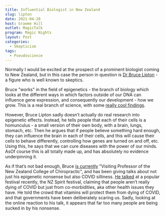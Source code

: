 ```yaml
---
title: Influential Biologist in New Zealand
slug: lipton
date: 2021-04-28
host: Graeme Hill
outlet: MagicTalk
program: Magic Nights
layout: Post
categories:
  - Skepticism
tags:
  - Pseudoscience
---
```


Normally I would be excited at the prospect of a prominent biologist coming to New Zealand, but in this case the person in question is [Dr Bruce Lipton](https://rationalwiki.org/wiki/Bruce_Lipton) - a figure who is well known to skeptics.

Bruce "works" in the field of epigenetics - the branch of biology which looks at the different ways in which factors outside of our DNA can influence gene expression, and consequently our development - how we grow. This is a real branch of science, with some [really cool findings](https://en.wikipedia.org/wiki/Epigenetics_in_insects).

However, Bruce Lipton sadly doesn’t actually do real research into epigenetic effects. Instead, he tells people that each of their cells is a homunculus - a small version of their own body, with a brain, lungs, stomach, etc. Then he argues that if people believe something hard enough, they can influence the brain in each of their cells, and this will cause their cells to behave differently, controlling how genes are turned on and off, etc. Using this, he says that we can cure diseases with the power of our minds. AsOf course this is all totally made up, and has absolutely no evidence underpinning it.

As if that’s not bad enough, Bruce [is currently](http://chiropractic.ac.nz/event/a-world-in-evolution-chaos-covid-and-consciousness/) "Visiting Professor of the New Zealand College of Chiropractic", and has been giving talks about not just his epigenetic nonsense but also COVID silliness. [He talked](https://www.facebook.com/gretchyn.mathie/posts/4528336853847530) at a popular festival recently, the NZ Spirit festival, claiming that people aren’t really dying of COVID but just from co-morbidities, aka other health issues they have. He told the crowd that vitamins will protect them from dying of COVID, and that governments have been deliberately scaring us. Sadly, looking at the online reaction to his talk, it appears that far too many people are being sucked in by his nonsense.
